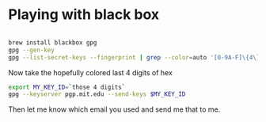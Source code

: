 # Playing with black box
```bash

brew install blackbox gpg
gpg --gen-key
gpg --list-secret-keys --fingerprint | grep --color=auto '[0-9A-F]\{4\}$'
```
Now take the hopefully colored last 4 digits of hex
```bash
export MY_KEY_ID=`those 4 digits`
gpg --keyserver pgp.mit.edu --send-keys $MY_KEY_ID
```

Then let me know which email you used and send me that to me.

